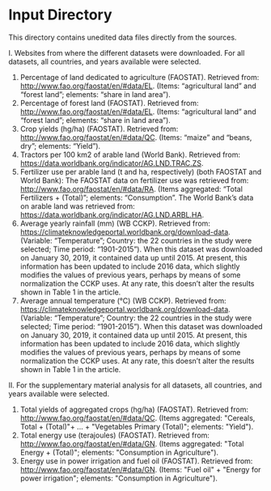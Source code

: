 # Input Directory

This directory contains unedited data files directly from the sources.

I. Websites from where the different datasets were downloaded. For all datasets, all countries, and years available were selected.
1. Percentage of land dedicated to agriculture (FAOSTAT). Retrieved from: http://www.fao.org/faostat/en/#data/EL. (Items: “agricultural land” and “forest land”; elements: “share in land area”).
2. Percentage of forest land (FAOSTAT). Retrieved from: http://www.fao.org/faostat/en/#data/EL. (Items: “agricultural land” and “forest land”; elements: “share in land area”).
3. Crop yields (hg/ha) (FAOSTAT). Retrieved from: http://www.fao.org/faostat/en/#data/QC. (Items: “maize” and “beans, dry”; elements: “Yield”). 
4. Tractors per 100 km2 of arable land (World Bank). Retrieved from: https://data.worldbank.org/indicator/AG.LND.TRAC.ZS. 
5. Fertilizer use per arable land (t and ha, respectively) (both FAOSTAT and World Bank): The FAOSTAT data on fertilizer use was retrieved from: http://www.fao.org/faostat/en/#data/RA. (Items aggregated: “Total Fertilizers + (Total)”; elements: “Consumption”. The World Bank’s data on arable land was retrieved from: https://data.worldbank.org/indicator/AG.LND.ARBL.HA. 
6.  Average yearly rainfall (mm) (WB CCKP). Retrieved from: https://climateknowledgeportal.worldbank.org/download-data. (Variable: “Temperature”; Country: the 22 countries in the study were selected; Time period: “1901-2015”). When this dataset was downloaded on January 30, 2019, it contained data up until 2015. At present, this information has been updated to include 2016 data, which slightly modifies the values of previous years, perhaps by means of some normalization the CCKP uses. At any rate, this doesn’t alter the results shown in Table 1 in the article. 
7. Average annual temperature (°C) (WB CCKP). Retrieved from: https://climateknowledgeportal.worldbank.org/download-data. (Variable: “Temperature”; Country: the 22 countries in the study were selected; Time period: “1901-2015”). When this dataset was downloaded on January 30, 2019, it contained data up until 2015. At present, this information has been updated to include 2016 data, which slightly modifies the values of previous years, perhaps by means of some normalization the CCKP uses. At any rate, this doesn’t alter the results shown in Table 1 in the article.

II. For the supplementary material analysis for all datasets, all countries, and years available were selected. 
1. Total yields of aggregated crops (hg/ha) (FAOSTAT). Retrieved from: http://www.fao.org/faostat/en/#data/QC. (Items aggregated: "Cereals, Total + (Total)"+ ... + "Vegetables Primary (Total)"; elements: "Yield"). 
2. Total energy use (terajoules) (FAOSTAT). Retrieved from: http://www.fao.org/faostat/en/#data/GN. (Items aggregated: "Total Energy + (Total)"; elements: "Consumption in Agriculture").
3. Energy use in power irrigation and fuel oil (FAOSTAT). Retrieved from: http://www.fao.org/faostat/en/#data/GN. (Items: "Fuel oil" + "Energy for power irrigation"; elements: "Consumption in Agriculture"). 
